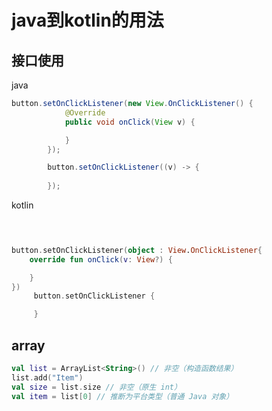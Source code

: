 # java到kotlin的用法

## 接口使用

java

```java
button.setOnClickListener(new View.OnClickListener() {
            @Override
            public void onClick(View v) {

            }
        });

        button.setOnClickListener((v) -> {
            
        });
```

kotlin

```kotlin

 

button.setOnClickListener(object : View.OnClickListener{
    override fun onClick(v: View?) {

    }
})
     button.setOnClickListener {

     }

```

## array

```kotlin
val list = ArrayList<String>() // 非空（构造函数结果）
list.add("Item")
val size = list.size // 非空（原生 int）
val item = list[0] // 推断为平台类型（普通 Java 对象）
```
